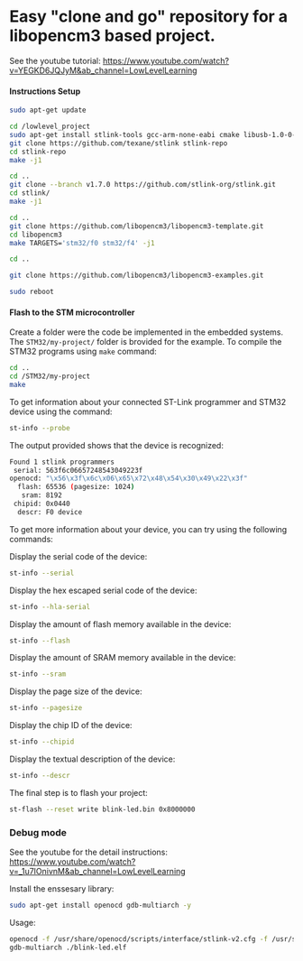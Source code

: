 # Easy "clone and go" repository for a libopencm3 based project.

See the youtube tutorial: https://www.youtube.com/watch?v=YEGKD6JQJyM&ab_channel=LowLevelLearning

#### Instructions Setup
```bash
sudo apt-get update

cd /lowlevel_project
sudo apt-get install stlink-tools gcc-arm-none-eabi cmake libusb-1.0-0-dev -y
git clone https://github.com/texane/stlink stlink-repo
cd stlink-repo
make -j1

cd ..
git clone --branch v1.7.0 https://github.com/stlink-org/stlink.git
cd stlink/
make -j1

cd ..
git clone https://github.com/libopencm3/libopencm3-template.git
cd libopencm3
make TARGETS='stm32/f0 stm32/f4' -j1

cd ..

git clone https://github.com/libopencm3/libopencm3-examples.git

sudo reboot
```

#### Flash to the STM microcontroller
Create a folder were the code be implemented in the embedded systems. The `STM32/my-project/` folder is brovided for the example. To compile the STM32 programs using `make` command:
```bash
cd ..
cd /STM32/my-project
make
```
To get information about your connected ST-Link programmer and STM32 device using the command:
```bash
st-info --probe
```

The output provided shows that the device is recognized:

```bash
Found 1 stlink programmers
 serial: 563f6c06657248543049223f
openocd: "\x56\x3f\x6c\x06\x65\x72\x48\x54\x30\x49\x22\x3f"
  flash: 65536 (pagesize: 1024)
   sram: 8192
 chipid: 0x0440
  descr: F0 device
```

To get more information about your device, you can try using the following commands:

Display the serial code of the device:
```bash
st-info --serial
```

Display the hex escaped serial code of the device:
```bash
st-info --hla-serial
```

Display the amount of flash memory available in the device:
```bash
st-info --flash
```

Display the amount of SRAM memory available in the device:
```bash
st-info --sram
```

Display the page size of the device:
```bash
st-info --pagesize
```

Display the chip ID of the device:
```bash
st-info --chipid
```

Display the textual description of the device:
```bash
st-info --descr
```

The final step is to flash your project:
```bash
st-flash --reset write blink-led.bin 0x8000000
```

### Debug mode

See the youtube for the detail instructions: https://www.youtube.com/watch?v=_1u7IOnivnM&ab_channel=LowLevelLearning

Install the enssesary library:

```bash
sudo apt-get install openocd gdb-multiarch -y
```

Usage:

```bash
openocd -f /usr/share/openocd/scripts/interface/stlink-v2.cfg -f /usr/share/openocd/scripts/target/stm32f0x.cfg
gdb-multiarch ./blink-led.elf
```